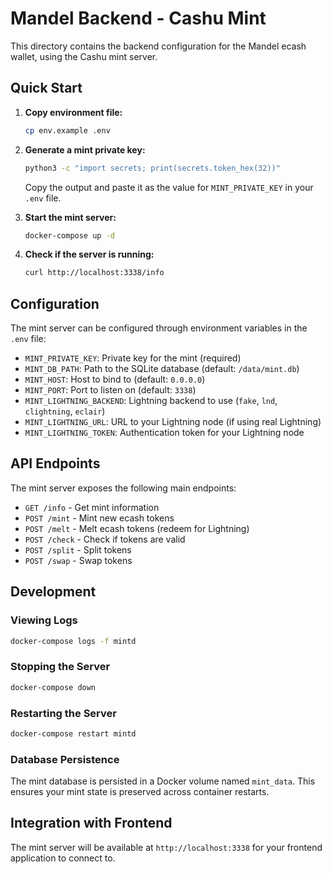 # Mandel Backend - Cashu Mint

This directory contains the backend configuration for the Mandel ecash wallet, using the Cashu mint server.

## Quick Start

1. **Copy environment file:**
   ```bash
   cp env.example .env
   ```

2. **Generate a mint private key:**
   ```bash
   python3 -c "import secrets; print(secrets.token_hex(32))"
   ```
   Copy the output and paste it as the value for `MINT_PRIVATE_KEY` in your `.env` file.

3. **Start the mint server:**
   ```bash
   docker-compose up -d
   ```

4. **Check if the server is running:**
   ```bash
   curl http://localhost:3338/info
   ```

## Configuration

The mint server can be configured through environment variables in the `.env` file:

- `MINT_PRIVATE_KEY`: Private key for the mint (required)
- `MINT_DB_PATH`: Path to the SQLite database (default: `/data/mint.db`)
- `MINT_HOST`: Host to bind to (default: `0.0.0.0`)
- `MINT_PORT`: Port to listen on (default: `3338`)
- `MINT_LIGHTNING_BACKEND`: Lightning backend to use (`fake`, `lnd`, `clightning`, `eclair`)
- `MINT_LIGHTNING_URL`: URL to your Lightning node (if using real Lightning)
- `MINT_LIGHTNING_TOKEN`: Authentication token for your Lightning node

## API Endpoints

The mint server exposes the following main endpoints:

- `GET /info` - Get mint information
- `POST /mint` - Mint new ecash tokens
- `POST /melt` - Melt ecash tokens (redeem for Lightning)
- `POST /check` - Check if tokens are valid
- `POST /split` - Split tokens
- `POST /swap` - Swap tokens

## Development

### Viewing Logs
```bash
docker-compose logs -f mintd
```

### Stopping the Server
```bash
docker-compose down
```

### Restarting the Server
```bash
docker-compose restart mintd
```

### Database Persistence

The mint database is persisted in a Docker volume named `mint_data`. This ensures your mint state is preserved across container restarts.

## Integration with Frontend

The mint server will be available at `http://localhost:3338` for your frontend application to connect to.
